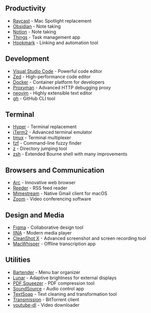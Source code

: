 ## Productivity
- [Raycast](https://www.raycast.com/) - Mac Spotlight replacement
- [Obsidian](https://obsidian.md/) - Note taking
- [Notion](https://www.notion.so/) - Note taking
- [Things](https://culturedcode.com/things/) - Task management app
- [Hookmark](https://hookproductivity.com/) - Linking and automation tool

## Development
- [Visual Studio Code](https://code.visualstudio.com/) - Powerful code editor
- [Zed](https://zed.dev/) - High-performance code editor
- [Docker](https://www.docker.com/) - Container platform for developers
- [Proxyman](https://proxyman.io/) - Advanced HTTP debugging proxy
- [neovim](https://neovim.io/) - Highly extensible text editor
- [gh](https://cli.github.com/) - GitHub CLI tool

## Terminal
- [Hyper](https://hyper.is/) - Terminal replacement
- [iTerm2](https://iterm2.com/) - Advanced terminal emulator
- [tmux](https://github.com/tmux/tmux) - Terminal multiplexer
- [fzf](https://github.com/junegunn/fzf) - Command-line fuzzy finder
- [z](https://github.com/rupa/z) - Directory jumping tool
- [zsh](https://www.zsh.org/) - Extended Bourne shell with many improvements  

## Browsers and Communication
- [Arc](https://arc.net/) - Innovative web browser
- [Reeder](https://reederapp.com/) - RSS feed reader
- [Mimestream](https://mimestream.com/) - Native Gmail client for macOS
- [Zoom](https://zoom.us/) - Video conferencing software

## Design and Media
- [Figma](https://www.figma.com/) - Collaborative design tool
- [IINA](https://iina.io/) - Modern media player
- [CleanShot X](https://cleanshot.com/) - Advanced screenshot and screen recording tool
- [MacWhisper](https://goodsnooze.gumroad.com/l/macwhisper) - Offline transcription app

## Utilities
- [Bartender](https://www.macbartender.com/) - Menu bar organizer
- [Lunar](https://lunar.fyi/) - Adaptive brightness for external displays
- [PDF Squeezer](https://witt-software.com/pdfsqueezer/) - PDF compression tool
- [SoundSource](https://rogueamoeba.com/soundsource/) - Audio control app
- [TextSoap](https://www.unmarked.com/textsoap/) - Text cleaning and transformation tool
- [Transmission](https://transmissionbt.com/) - BitTorrent client
- [youtube-dl](https://youtube-dl.org/) - Video downloader